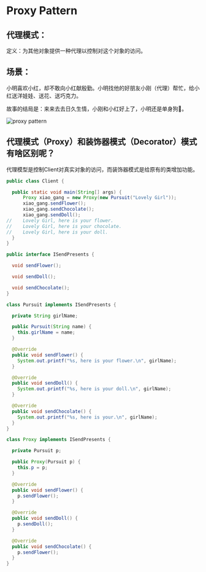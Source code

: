# Proxy Pattern

## 代理模式：

定义：为其他对象提供一种代理以控制对这个对象的访问。

## 场景：

小明喜欢小红，却不敢向小红献殷勤。小明找他的好朋友小刚（代理）帮忙，给小红送洋娃娃、送花、送巧克力。

故事的结局是：来来去去日久生情，小刚和小红好上了，小明还是单身狗🐶。

![proxy pattern](https://gitee.com/gdhu/testtingop/raw/master/2019-11-19-001.png)

## 代理模式（Proxy）和装饰器模式（Decorator）模式有啥区别呢？

代理模型是控制Client对真实对象的访问，而装饰器模式是给原有的类增加功能。



```java
public class Client {

  public static void main(String[] args) {
      Proxy xiao_gang = new Proxy(new Pursuit("Lovely Girl"));
      xiao_gang.sendFlower();
      xiao_gang.sendChocolate();
      xiao_gang.sendDoll();
//    Lovely Girl, here is your flower.
//    Lovely Girl, here is your chocolate.
//    Lovely Girl, here is your doll.
  }
}
```

```java
public interface ISendPresents {

  void sendFlower();

  void sendDoll();

  void sendChocolate();
}

class Pursuit implements ISendPresents {

  private String girlName;

  public Pursuit(String name) {
    this.girlName = name;
  }

  @Override
  public void sendFlower() {
    System.out.printf("%s, here is your flower.\n", girlName);
  }

  @Override
  public void sendDoll() {
    System.out.printf("%s, here is your doll.\n", girlName);
  }

  @Override
  public void sendChocolate() {
    System.out.printf("%s, here is your.\n", girlName);
  }
}

class Proxy implements ISendPresents {

  private Pursuit p;

  public Proxy(Pursuit p) {
    this.p = p;
  }

  @Override
  public void sendFlower() {
    p.sendFlower();
  }

  @Override
  public void sendDoll() {
    p.sendDoll();
  }

  @Override
  public void sendChocolate() {
    p.sendFlower();
  }
}
```

